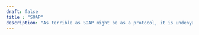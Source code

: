 ```yaml
---
draft: false
title : "SOAP"
description: "As terrible as SOAP might be as a protocol, it is undenyably popular amongst older systems and needed for legacy support. At this moment, rust doesn’t offer any help with SOAP development."
---
```


